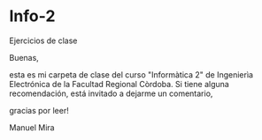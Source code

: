 # Info-2
Ejercicios de clase

Buenas,

  esta es mi carpeta de clase del curso "Informàtica 2" de Ingenierìa Electrónica de la Facultad Regional Còrdoba. Si tiene alguna recomendación, está invitado a dejarme un comentario,

gracias por leer!

Manuel Mira

